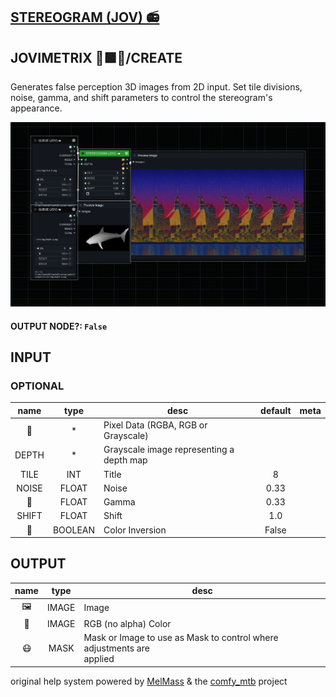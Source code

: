 ## [STEREOGRAM (JOV) 📻](https://github.com/Amorano/Jovimetrix-examples/blob/master/node/STEREOGRAM/STEREOGRAM.md)

## JOVIMETRIX 🔺🟩🔵/CREATE


Generates false perception 3D images from 2D input. Set tile divisions, noise, gamma, and shift parameters to control the stereogram's appearance.


![STEREOGRAM](https://raw.githubusercontent.com/Amorano/Jovimetrix-examples/master/node/STEREOGRAM/STEREOGRAM.png)

#### OUTPUT NODE?: `False`

## INPUT

### OPTIONAL

name | type | desc | default | meta
:---:|:---:|---|:---:|---
👾  |  *  | Pixel Data (RGBA, RGB or Grayscale) |  | 
DEPTH  |  *  | Grayscale image representing a depth map |  | 
TILE  |  INT  | Title | 8 | 
NOISE  |  FLOAT  | Noise | 0.33 | 
🔆  |  FLOAT  | Gamma | 0.33 | 
SHIFT  |  FLOAT  | Shift | 1.0 | 
🔳  |  BOOLEAN  | Color Inversion | False | 

## OUTPUT

name | type | desc
:---:|:---:|---
🖼️  |  IMAGE  | Image 
🌈  |  IMAGE  | RGB (no alpha) Color 
😷  |  MASK  | Mask or Image to use as Mask to control where adjustments are<br>applied 

original help system powered by [MelMass](https://github.com/melMass) & the [comfy_mtb](https://github.com/melMass/comfy_mtb) project